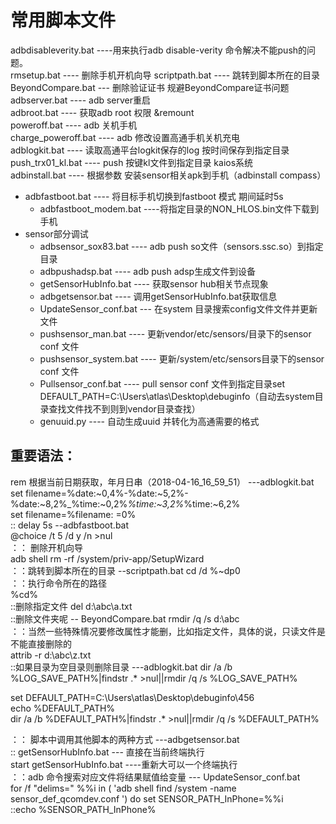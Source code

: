#	常用脚本文件
adbdisableverity.bat ----用来执行adb disable-verity 命令解决不能push的问题。  
rmsetup.bat ---- 删除手机开机向导
scriptpath.bat ---- 跳转到脚本所在的目录  
BeyondCompare.bat --- 删除验证证书 规避BeyondCompare证书问题
adbserver.bat ---- adb server重启  
adbroot.bat ---- 获取adb root 权限 &remount  
poweroff.bat ----  adb 关机手机  
charge_poweroff.bat ---- adb 修改设置高通手机关机充电  
adblogkit.bat ---- 读取高通平台logkit保存的log 按时间保存到指定目录  
push_trx01_kl.bat ---- push 按键kl文件到指定目录 kaios系统  
adbinstall.bat ---- 根据参数 安装sensor相关apk到手机（adbinstall compass） 
 
* adbfastboot.bat ---- 将目标手机切换到fastboot 模式 期间延时5s  
	+ adbfastboot_modem.bat ----将指定目录的NON_HLOS.bin文件下载到手机
* sensor部分调试  
	+ adbsensor_sox83.bat ---- adb push so文件（sensors.ssc.so）到指定目录  
	+ adbpushadsp.bat ---- adb push adsp生成文件到设备
	+  getSensorHubInfo.bat ---- 获取sensor hub相关节点现象  
	+  adbgetsensor.bat ---- 调用getSensorHubInfo.bat获取信息  
	+  UpdateSensor_conf.bat --- 在system 目录搜索config文件文件并更新文件
	+  pushsensor_man.bat ---- 更新vendor/etc/sensors/目录下的sensor conf 文件  
	+  pushsensor_system.bat ---- 更新/system/etc/sensors目录下的sensor conf 文件  
	+  Pullsensor_conf.bat ---- pull sensor conf 文件到指定目录set DEFAULT_PATH=C:\Users\atlas\Desktop\debuginfo（自动去system目录查找文件找不到则到vendor目录查找）  
	+  genuuid.py ---- 自动生成uuid 并转化为高通需要的格式



  
## 重要语法： 
rem 根据当前日期获取，年月日串（2018-04-16_16_59_51） ---adblogkit.bat  
set filename=%date:~0,4%-%date:~5,2%-%date:~8,2%_%time:~0,2%_%time:~3,2%_%time:~6,2%  
set filename=%filename: =0%  
:: delay 5s --adbfastboot.bat  
@choice /t 5 /d y /n >nul  
：： 删除开机向导  
adb shell rm -rf /system/priv-app/SetupWizard  
：：跳转到脚本所在的目录  --scriptpath.bat
cd /d %~dp0  
：：执行命令所在的路径  
%cd%  
::删除指定文件  del d:\abc\a.txt  
::删除文件夹呢 --  BeyondCompare.bat
rmdir /q /s d:\abc  
：：当然一些特殊情况要修改属性才能删，比如指定文件，具体的说，只读文件是不能直接删除的  
attrib -r d:\abc\z.txt  
::如果目录为空目录则删除目录 ---adblogkit.bat 
dir /a /b %LOG_SAVE_PATH%|findstr .* >nul||rmdir /q /s %LOG_SAVE_PATH%  

set DEFAULT_PATH=C:\Users\atlas\Desktop\debuginfo\456  
echo %DEFAULT_PATH%  
dir /a /b %DEFAULT_PATH%|findstr .* >nul||rmdir /q /s %DEFAULT_PATH%  

：： 脚本中调用其他脚本的两种方式  ---adbgetsensor.bat  
:: getSensorHubInfo.bat --- 直接在当前终端执行  
start getSensorHubInfo.bat ----重新大可以一个终端执行  
：：adb 命令搜索对应文件将结果赋值给变量 --- UpdateSensor_conf.bat  
for /f "delims=" %%i in ( 'adb shell find /system -name sensor_def_qcomdev.conf ') do set SENSOR_PATH_InPhone=%%i   
::echo %SENSOR_PATH_InPhone%  



